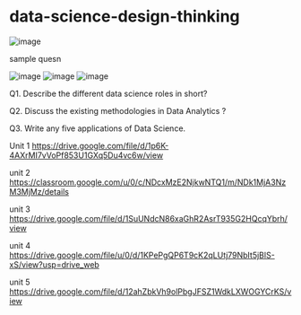 # data-science-design-thinking

![image](https://user-images.githubusercontent.com/59536110/179028993-fdb8c393-07fa-4fd5-96cb-5d427045e887.png)

sample quesn

![image](https://user-images.githubusercontent.com/59536110/179275816-1b7d472f-3667-4041-a190-ecdfa763aa89.png)
![image](https://user-images.githubusercontent.com/59536110/179278866-fcbe91a7-2cf6-4cb3-b425-48fd2ad372d6.png)
![image](https://user-images.githubusercontent.com/59536110/179278962-a55da016-0386-46b6-99f7-2505c2fdfd54.png)


Q1. Describe the different data science roles in short? 

Q2. Discuss the existing methodologies in Data Analytics ? 

Q3. Write any five applications of Data Science.


Unit 1 https://drive.google.com/file/d/1p6K-4AXrMI7vVoPf853U1GXq5Du4vc6w/view


unit 2 https://classroom.google.com/u/0/c/NDcxMzE2NjkwNTQ1/m/NDk1MjA3NzM3MjMz/details

unit 3 https://drive.google.com/file/d/1SuUNdcN86xaGhR2AsrT935G2HQcqYbrh/view

unit 4 https://drive.google.com/file/u/0/d/1KPePgQP6T9cK2qLUtj79NbIt5jBlS-xS/view?usp=drive_web

unit 5 https://drive.google.com/file/d/12ahZbkVh9olPbgJFSZ1WdkLXWOGYCrKS/view
